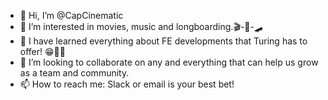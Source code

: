 - 👋 Hi, I’m @CapCinematic
- 👀 I’m interested in movies, music and longboarding.🎬-🎼-🛹
- 🌱 I have learned everything about FE developments that Turing has to offer! 😁✌🏾
- 💞️ I’m looking to collaborate on any and everything that can help us grow as a team and community.
- 📫 How to reach me: Slack or email is your best bet!

<!---
CapCinematic/CapCinematic is a ✨ special ✨ repository because its `README.md` (this file) appears on your GitHub profile.
You can click the Preview link to take a look at your changes.
--->
